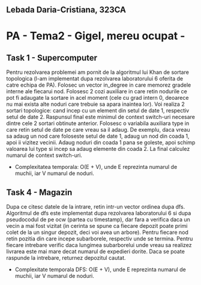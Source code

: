 ## Lebada Daria-Cristiana, 323CA
# PA - Tema2 - Gigel, mereu ocupat -

## Task 1 - Supercomputer
Pentru rezolvarea problemei am pornit de la algoritmul lui Khan de sortare topologica
(l-am implementat dupa rezolvarea laboratorului 6 oferita de catre echipa de PA).
Folosec un vector in_degree in care memorez gradele interne ale fiecarui nod. Folosesc
2 cozi auxiliare in care retin nodurile ce pot fi adaugate la sortare in acel moment
(cele cu grad intern 0, deoarece nu mai exista alte noduri care trebuie sa apara inaintea lor).
Voi realiza 2 sortari topologice: cand incep cu un element din setul de date 1, respectiv
setul de date 2. Raspunsul final este minimul de context switch-uri necesare dintre cele 2
sortari obtinute anterior.
Folosesc o variabila auxiliara type in care retin setul de date pe care vreau sa il adaug.
De exemplu, daca vreau sa adaug un nod care foloseste setul de date 1, adaug un nod din coada 1,
apoi ii vizitez vecinii. Adaug noduri din coada 1 pana se goleste, apoi schimp valoarea lui type
si incep sa adaug elemente din coada 2. La final calculez numarul de context switch-uri.
- Complexitatea temporala: O(E + V), unde E reprezinta numarul de muchii, iar V numarul de noduri.

## Task 4 - Magazin
Dupa ce citesc datele de la intrare, retin intr-un vector ordinea dupa dfs. Algoritmul de dfs este
implementat dupa rezolvarea laboratorului 6 si dupa pseudocodul de pe ocw (partea cu timestamp),
dar fara a verifica daca un vecin a mai fost vizitat (in cerinta se spune ca fiecare depozit poate
primi colet de la un singur depozit, deci voi avea un arbore). Pentru fiecare nod retin pozitia din
care incepe subarborele, respectiv unde se termina.
Pentru fiecare intrebare verific daca lungimea subarborelui unde vreau sa realizez livrarea este mai
mare decat numarul de expedieri dorite. Daca se poate raspunde la intrebare, returnez depozitul cautat.
- Complexitate temporala DFS: O(E + V), unde E reprezinta numarul de muchii, iar V numarul de noduri.
